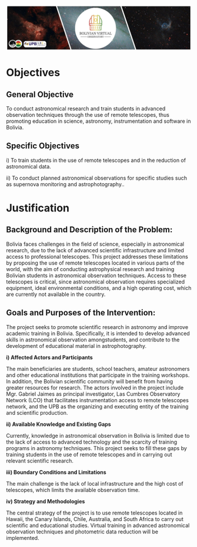 ![Intro Banner](im/Baner_v1_LCO_1.jpg)


# Objectives

## General Objective

To conduct astronomical research and train students in advanced observation techniques through the use of remote telescopes, thus promoting education in science, astronomy, instrumentation and software in Bolivia.

## Specific Objectives

i) To train students in the use of remote telescopes and in the reduction of astronomical data.

ii) To conduct planned astronomical observations for specific studies such as supernova monitoring and astrophotography..

# Justification

## Background and Description of the Problem:
Bolivia faces challenges in the field of science, especially in astronomical research, due to the lack of advanced scientific infrastructure and limited access to professional telescopes. This project addresses these limitations by proposing the use of remote telescopes located in various parts of the world, with the aim of conducting astrophysical research and training Bolivian students in astronomical observation techniques. Access to these telescopes is critical, since astronomical observation requires specialized equipment, ideal environmental conditions, and a high operating cost, which are currently not available in the country.

## Goals and Purposes of the Intervention:

The project seeks to promote scientific research in astronomy and improve academic training in Bolivia. Specifically, it is intended to develop advanced skills in astronomical observation amongstudents, and contribute to the development of educational material in astrophotography. 

**i) Affected Actors and Participants**

The main beneficiaries are students, school teachers, amateur astronomers and other educational institutions that participate in the training workshops. In addition, the Bolivian scientific community will benefit from having greater resources for research. The actors involved in the project include Mgr. Gabriel Jaimes as principal investigator, Las Cumbres Observatory Network (LCO) that facilitates instrumentation access to remote telescopes network, and the UPB as the organizing and executing entity of the training and scientific production.

**ii) Available Knowledge and Existing Gaps**

Currently, knowledge in astronomical observation in Bolivia is limited due to the lack of access to advanced technology and the scarcity of training programs in astronomy techniques. This project seeks to fill these gaps by training students in the use of remote telescopes and in carrying out relevant scientific research.

**iii) Boundary Conditions and Limitations**

The main challenge is the lack of local infrastructure and the high cost of telescopes, which limits the available observation time. 

**iv) Strategy and Methodologies**

The central strategy of the project is to use remote telescopes located in Hawaii, the Canary Islands, Chile, Australia, and South Africa to carry out scientific and educational studies. Virtual training in advanced astronomical observation techniques and photometric data reduction will be implemented.